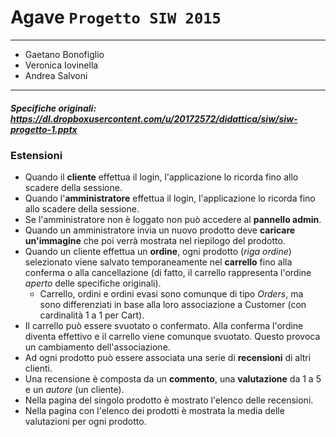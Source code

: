 ﻿# Agave `Progetto SIW 2015`

--------------
* Gaetano Bonofiglio
* Veronica Iovinella
* Andrea Salvoni

--------------

##### Specifiche originali: https://dl.dropboxusercontent.com/u/20172572/didattica/siw/siw-progetto-1.pptx

### Estensioni
* Quando il **cliente** effettua il login, l'applicazione lo ricorda fino allo scadere della sessione.
* Quando l'**amministratore** effettua il login, l'applicazione lo ricorda fino allo scadere della sessione.
 * Se l'amministratore non è loggato non può accedere al **pannello admin**.
* Quando un amministratore invia un nuovo prodotto deve **caricare un'immagine** che poi verrà mostrata nel riepilogo del prodotto.
* Quando un cliente effettua un **ordine**, ogni prodotto (*riga ordine*) selezionato  viene salvato temporaneamente nel **carrello** fino alla conferma o alla cancellazione (di fatto, il carrello rappresenta l'ordine *aperto* delle specifiche originali). 
  * Carrello, ordini e ordini evasi sono comunque di tipo *Orders*, ma sono differenziati in base alla loro associazione a Customer (con cardinalità 1 a 1 per Cart).
 * Il carrello può essere svuotato o confermato. Alla conferma l'ordine diventa effettivo e il carrello viene comunque svuotato. Questo provoca un cambiamento dell'associazione.
* Ad ogni prodotto può essere associata una serie di **recensioni** di altri clienti.
 * Una recensione è composta da un **commento**, una **valutazione** da 1 a 5 e un *autore* (un cliente). 
 * Nella pagina del singolo prodotto è mostrato l'elenco delle recensioni. 
 * Nella pagina con l'elenco dei prodotti è mostrata la media delle valutazioni per ogni prodotto.
